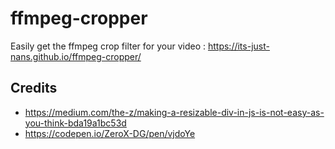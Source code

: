 # ffmpeg-cropper

Easily get the ffmpeg crop filter for your video : <https://its-just-nans.github.io/ffmpeg-cropper/>

## Credits

- <https://medium.com/the-z/making-a-resizable-div-in-js-is-not-easy-as-you-think-bda19a1bc53d>
- <https://codepen.io/ZeroX-DG/pen/vjdoYe>
